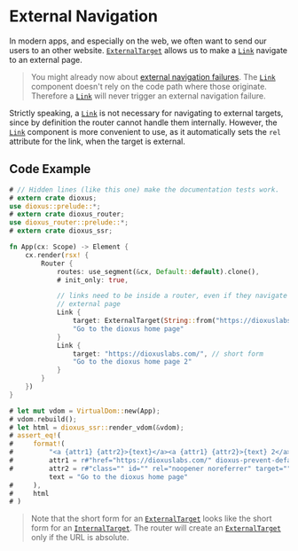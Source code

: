 # External Navigation

In modern apps, and especially on the web, we often want to send our users to an
other website. [`ExternalTarget`] allows us to make a [`Link`] navigate to an
external page.

> You might already now about
> [external navigation failures](../failures/external.md). The [`Link`]
> component doesn't rely on the code path where those originate. Therefore a
> [`Link`] will never trigger an external navigation failure.

Strictly speaking, a [`Link`] is not necessary for navigating to external
targets, since by definition the router cannot handle them internally. However,
the [`Link`] component is more convenient to use, as it automatically sets the
`rel` attribute for the link, when the target is external.

## Code Example
```rust
# // Hidden lines (like this one) make the documentation tests work.
# extern crate dioxus;
use dioxus::prelude::*;
# extern crate dioxus_router;
use dioxus_router::prelude::*;
# extern crate dioxus_ssr;

fn App(cx: Scope) -> Element {
    cx.render(rsx! {
        Router {
            routes: use_segment(&cx, Default::default).clone(),
            # init_only: true,

            // links need to be inside a router, even if they navigate to an
            // external page
            Link {
                target: ExternalTarget(String::from("https://dioxuslabs.com/")),
                "Go to the dioxus home page"
            }
            Link {
                target: "https://dioxuslabs.com/", // short form
                "Go to the dioxus home page 2"
            }
        }
    })
}

# let mut vdom = VirtualDom::new(App);
# vdom.rebuild();
# let html = dioxus_ssr::render_vdom(&vdom);
# assert_eq!(
#     format!(
#         "<a {attr1} {attr2}>{text}</a><a {attr1} {attr2}>{text} 2</a>",
#         attr1 = r#"href="https://dioxuslabs.com/" dioxus-prevent-default="""#,
#         attr2 = r#"class="" id="" rel="noopener noreferrer" target="""#,
          text = "Go to the dioxus home page"
#     ),
#     html
# )
```

> Note that the short form for an [`ExternalTarget`] looks like the short form
> for an [`InternalTarget`]. The router will create an [`ExternalTarget`] only
> if the URL is absolute.

[`ExternalTarget`]: https://docs.rs/dioxus-router/latest/dioxus_router/navigation/enum.NavigationTarget.html#variant.ExternalTarget
[`InternalTarget`]: https://docs.rs/dioxus-router/latest/dioxus_router/navigation/enum.NavigationTarget.html#variant.InternalTarget
[`Link`]: https://docs.rs/dioxus-router/latest/dioxus_router/components/fn.Link.html
